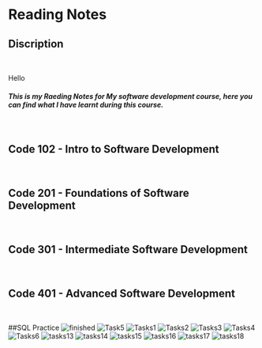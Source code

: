 

# Reading Notes
## Discription
<br>

Hello 
<h5>This is my Raeding Notes for My software development course,
here you can find what I have learnt during this course.</h5>
<br>


## Code 102 - Intro to Software Development
<br>

## Code 201 - Foundations of Software Development
<br>

## Code 301 - Intermediate Software Development
<br>

## Code 401 - Advanced Software Development
<br>

##SQL Practice
![finished](https://user-images.githubusercontent.com/61474974/155849755-895b8c5b-f55b-4d15-bc2d-9dcb6893d9e9.PNG)
![Task5](https://user-images.githubusercontent.com/61474974/155849757-6a4f689d-26df-4df8-b311-b22c4684764a.PNG)
![Tasks1](https://user-images.githubusercontent.com/61474974/155849758-23d0089b-c9c5-4e12-9b4e-ab58d1526178.PNG)
![Tasks2](https://user-images.githubusercontent.com/61474974/155849759-049e1f49-2755-44ca-84ed-57bd35d932cf.PNG)
![Tasks3](https://user-images.githubusercontent.com/61474974/155849760-b8ee9b65-2da5-4ada-a254-82135b384dd0.PNG)
![Tasks4](https://user-images.githubusercontent.com/61474974/155849761-d5f39737-04d3-4dbd-aef8-d8946331dfd7.PNG)
![Tasks6](https://user-images.githubusercontent.com/61474974/155849762-9c166529-a295-4c7c-bf42-aa84bcf9bb00.PNG)
![tasks13](https://user-images.githubusercontent.com/61474974/155849764-60136da5-0d40-4567-88ca-bfc1e743c3bc.PNG)
![tasks14](https://user-images.githubusercontent.com/61474974/155849765-0c9da085-c018-407c-b32f-2af40626bc17.PNG)
![tasks15](https://user-images.githubusercontent.com/61474974/155849767-2dedac7b-f9b2-4b79-b378-0d3f0a9e979f.PNG)
![tasks16](https://user-images.githubusercontent.com/61474974/155849768-454d4862-7022-4f48-b7d5-50572f8e59a0.PNG)
![tasks17](https://user-images.githubusercontent.com/61474974/155849770-3d32e3e3-eb17-478a-8540-22966c0cb47a.PNG)
![tasks18](https://user-images.githubusercontent.com/61474974/155849773-8acea8bb-1878-48bd-9437-48bc11c605a0.PNG)
